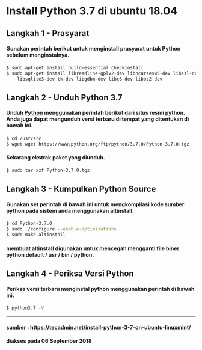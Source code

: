 # Install Python 3.7 di ubuntu 18.04

## Langkah 1 - Prasyarat
#### Gunakan perintah berikut untuk menginstall prasyarat untuk Python sebelum menginstalnya.

```bash
$ sudo apt-get install build-essential checkinstall
$ sudo apt-get install libreadline-gplv2-dev libncursesw5-dev libssl-dev \
    libsqlite3-dev tk-dev libgdbm-dev libc6-dev libbz2-dev
```

## Langkah 2 - Unduh Python 3.7
#### Unduh [Python](https://www.python.org/) menggunakan perintah berikut dari situs resmi python. Anda juga dapat mengunduh versi terbaru di tempat yang ditentukan di bawah ini.

```bash
$ cd /usr/src
$ wget wget https://www.python.org/ftp/python/3.7.0/Python-3.7.0.tgz
```

#### Sekarang ekstrak paket yang diunduh.

```bash
$ sudo tar xzf Python-3.7.0.tgz
```
## Langkah 3 - Kumpulkan Python Source
#### Gunakan set perintah di bawah ini untuk mengkompilasi kode sumber python pada sistem anda menggunakan altinstall.

```bash
$ cd Python-3.7.0
$ sudo ./configure --enable-optimizations
$ sudo make altinstall
```

#### membuat altinstall digunakan untuk mencegah mengganti file biner python default / usr / bin / python.

## Langkah 4 - Periksa Versi Python
#### Periksa versi terbaru menginstal python menggunakan perintah di bawah ini.

```bash
$ python3.7 -V
```
---
#### sumber : https://tecadmin.net/install-python-3-7-on-ubuntu-linuxmint/
#### diakses pada 06 September 2018
